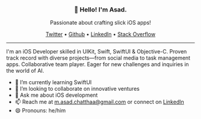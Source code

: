 <div align="center">
<h3>👋 Hello! I'm Asad. </h3>

Passionate about crafting slick iOS apps!
          
[Twitter](https://twitter.com/masadchattha) • [Github](https://github.com/masadchattha/masadchattha) • [LinkedIn](https://www.linkedin.com/in/masadchattha/)  • [Stack Overflow](https://stackoverflow.com/users/9735204/muhammad-asad-chattha)
</div>

---
I'm an iOS Developer skilled in UIKit, Swift, SwiftUI & Objective-C. Proven track record with diverse projects—from social media to task management apps.
Collaborative team player. Eager for new challenges and inquiries in the world of AI.

- 🌱 I’m currently learning SwiftUI
- 👯 I’m looking to collaborate on innovative ventures
- 💬 Ask me about iOS development
- 📫 Reach me at m.asad.chatthaa@gmail.com or connect on [LinkedIn](https://www.linkedin.com/in/muhammadasadch/)
- 😄 Pronouns: he/him



<!--
**masadchattha/masadchattha** is a ✨ _special_ ✨ repository because its `README.md` (this file) appears on your GitHub profile.

Here are some ideas to get you started:

- 🔭 I’m currently working on ...
- 🌱 I’m currently learning ...
- 👯 I’m looking to collaborate on ...
- 🤔 I’m looking for help with ...
- 💬 Ask me about ...
- 📫 How to reach me: ...
- 😄 Pronouns: ...
- ⚡ Fun fact: ...
-->
